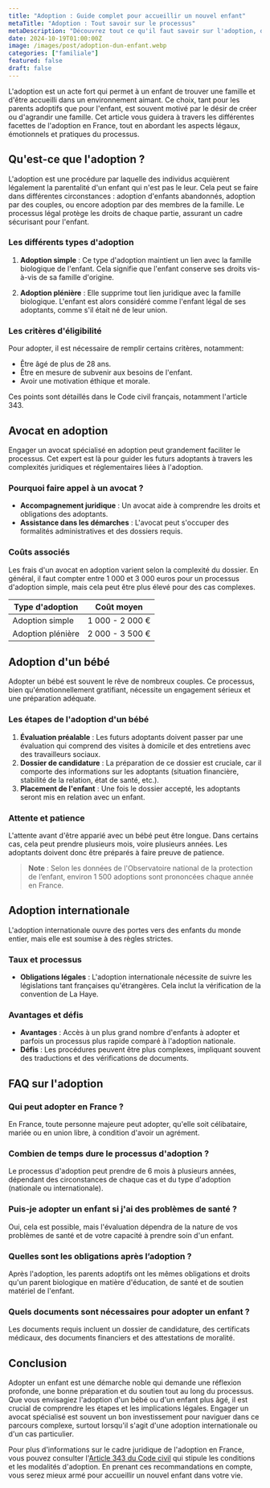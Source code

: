 ```yaml
---
title: "Adoption : Guide complet pour accueillir un nouvel enfant"
metaTitle: "Adoption : Tout savoir sur le processus"
metaDescription: "Découvrez tout ce qu'il faut savoir sur l'adoption, du processus juridique à l'accompagnement d'un enfant."
date: 2024-10-19T01:00:00Z
image: /images/post/adoption-dun-enfant.webp
categories: ["familiale"]
featured: false
draft: false
---
```


L'adoption est un acte fort qui permet à un enfant de trouver une famille et d'être accueilli dans un environnement aimant. Ce choix, tant pour les parents adoptifs que pour l'enfant, est souvent motivé par le désir de créer ou d'agrandir une famille. Cet article vous guidera à travers les différentes facettes de l'adoption en France, tout en abordant les aspects légaux, émotionnels et pratiques du processus.

## Qu'est-ce que l'adoption ?

L'adoption est une procédure par laquelle des individus acquièrent légalement la parentalité d'un enfant qui n'est pas le leur. Cela peut se faire dans différentes circonstances : adoption d'enfants abandonnés, adoption par des couples, ou encore adoption par des membres de la famille. Le processus légal protège les droits de chaque partie, assurant un cadre sécurisant pour l'enfant.

### Les différents types d'adoption

1. **Adoption simple** : Ce type d'adoption maintient un lien avec la famille biologique de l'enfant. Cela signifie que l'enfant conserve ses droits vis-à-vis de sa famille d'origine.
   
2. **Adoption plénière** : Elle supprime tout lien juridique avec la famille biologique. L'enfant est alors considéré comme l'enfant légal de ses adoptants, comme s'il était né de leur union.

### Les critères d'éligibilité

Pour adopter, il est nécessaire de remplir certains critères, notamment:

- Être âgé de plus de 28 ans.
- Être en mesure de subvenir aux besoins de l'enfant.
- Avoir une motivation éthique et morale.

Ces points sont détaillés dans le Code civil français, notamment l'article 343.

## Avocat en adoption

Engager un avocat spécialisé en adoption peut grandement faciliter le processus. Cet expert est là pour guider les futurs adoptants à travers les complexités juridiques et réglementaires liées à l'adoption.

### Pourquoi faire appel à un avocat ?

- **Accompagnement juridique** : Un avocat aide à comprendre les droits et obligations des adoptants.
- **Assistance dans les démarches** : L'avocat peut s'occuper des formalités administratives et des dossiers requis.
  
### Coûts associés

Les frais d'un avocat en adoption varient selon la complexité du dossier. En général, il faut compter entre 1 000 et 3 000 euros pour un processus d'adoption simple, mais cela peut être plus élevé pour des cas complexes.

| Type d'adoption       | Coût moyen         |
|-----------------------|-------------------|
| Adoption simple       | 1 000 - 2 000 €   |
| Adoption plénière     | 2 000 - 3 500 €   |

## Adoption d'un bébé

Adopter un bébé est souvent le rêve de nombreux couples. Ce processus, bien qu'émotionnellement gratifiant, nécessite un engagement sérieux et une préparation adéquate.

### Les étapes de l'adoption d'un bébé

1. **Évaluation préalable** : Les futurs adoptants doivent passer par une évaluation qui comprend des visites à domicile et des entretiens avec des travailleurs sociaux.
2. **Dossier de candidature** : La préparation de ce dossier est cruciale, car il comporte des informations sur les adoptants (situation financière, stabilité de la relation, état de santé, etc.).
3. **Placement de l'enfant** : Une fois le dossier accepté, les adoptants seront mis en relation avec un enfant.

### Attente et patience

L'attente avant d'être apparié avec un bébé peut être longue. Dans certains cas, cela peut prendre plusieurs mois, voire plusieurs années. Les adoptants doivent donc être préparés à faire preuve de patience.

> **Note** : Selon les données de l'Observatoire national de la protection de l’enfant, environ 1 500 adoptions sont prononcées chaque année en France.

## Adoption internationale

L'adoption internationale ouvre des portes vers des enfants du monde entier, mais elle est soumise à des règles strictes.

### Taux et processus

- **Obligations légales** : L'adoption internationale nécessite de suivre les législations tant françaises qu'étrangères. Cela inclut la vérification de la convention de La Haye.
  
### Avantages et défis

- **Avantages** : Accès à un plus grand nombre d'enfants à adopter et parfois un processus plus rapide comparé à l'adoption nationale.
- **Défis** : Les procédures peuvent être plus complexes, impliquant souvent des traductions et des vérifications de documents.

## FAQ sur l'adoption

### Qui peut adopter en France ?

En France, toute personne majeure peut adopter, qu'elle soit célibataire, mariée ou en union libre, à condition d'avoir un agrément.

### Combien de temps dure le processus d'adoption ?

Le processus d'adoption peut prendre de 6 mois à plusieurs années, dépendant des circonstances de chaque cas et du type d'adoption (nationale ou internationale).

### Puis-je adopter un enfant si j'ai des problèmes de santé ?

Oui, cela est possible, mais l'évaluation dépendra de la nature de vos problèmes de santé et de votre capacité à prendre soin d'un enfant.

### Quelles sont les obligations après l’adoption ?

Après l'adoption, les parents adoptifs ont les mêmes obligations et droits qu'un parent biologique en matière d'éducation, de santé et de soutien matériel de l'enfant.

### Quels documents sont nécessaires pour adopter un enfant ?

Les documents requis incluent un dossier de candidature, des certificats médicaux, des documents financiers et des attestations de moralité.

## Conclusion

Adopter un enfant est une démarche noble qui demande une réflexion profonde, une bonne préparation et du soutien tout au long du processus. Que vous envisagiez l'adoption d'un bébé ou d'un enfant plus âgé, il est crucial de comprendre les étapes et les implications légales. Engager un avocat spécialisé est souvent un bon investissement pour naviguer dans ce parcours complexe, surtout lorsqu'il s'agit d'une adoption internationale ou d'un cas particulier.

Pour plus d'informations sur le cadre juridique de l'adoption en France, vous pouvez consulter l'[Article 343 du Code civil](https://www.legifrance.gouv.fr/codes/article_lc/LEGIARTI000006419301) qui stipule les conditions et les modalités d'adoption. En prenant ces recommandations en compte, vous serez mieux armé pour accueillir un nouvel enfant dans votre vie.